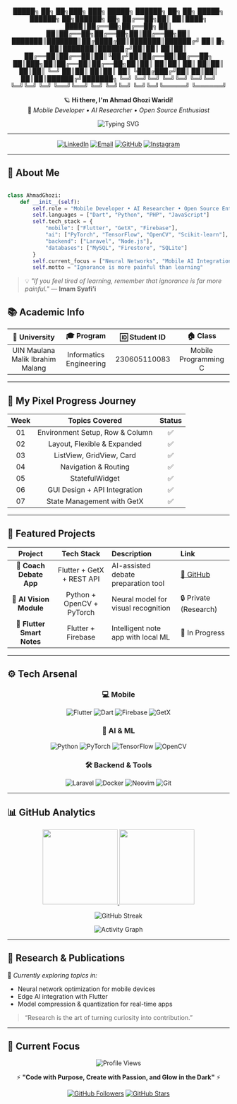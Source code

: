 


<!--
🟣 Synthwave Neon Pixel README
Author: Ahmad Ghozi Waridi
Theme: Retro-futuristic developer terminal with AI & Flutter focus
-->

<div align="center">



█████╗ ██╗  ██╗███╗   ███╗ █████╗ ██████╗      ██╗    ██╗ █████╗ ██████╗ ██╗██████╗ ██╗
██╔══██╗██║  ██║████╗ ████║██╔══██╗██╔══██╗     ██║    ██║██╔══██╗██╔══██╗██║██╔══██╗██║
███████║███████║██╔████╔██║███████║██████╔╝     ██║ █╗ ██║███████║██████╔╝██║██║  ██║██║
██╔══██║██╔══██║██║╚██╔╝██║██╔══██║██╔══██╗     ██║███╗██║██╔══██║██╔══██╗██║██║  ██║██║
██║  ██║██║  ██║██║ ╚═╝ ██║██║  ██║██║  ██║     ╚███╔███╔╝██║  ██║██║  ██║██║██████╔╝███████╗
╚═╝  ╚═╝╚═╝  ╚═╝╚═╝     ╚═╝╚═╝  ╚═╝╚═╝  ╚═╝      ╚══╝╚══╝ ╚═╝  ╚═╝╚═╝  ╚═╝╚═╝╚═════╝ ╚══════╝



🪐 **Hi there, I'm Ahmad Ghozi Waridi!**  
🚀 *Mobile Developer • AI Researcher • Open Source Enthusiast*

![Typing SVG](https://readme-typing-svg.herokuapp.com?font=Press+Start+2P&size=15&duration=4000&color=FF7DF2&center=true&vCenter=true&lines=Building+Intelligent+Mobile+Experiences;Exploring+Neural+Architectures;Open+Source+Innovation;Synthwave+Dev+Mode+⚡)

---

[![LinkedIn](https://img.shields.io/badge/LinkedIn-FF7DF2?style=for-the-badge&logo=linkedin&logoColor=1A1A40)](https://www.linkedin.com/in/ahmad-ghozi-waridi-a28a48284)
[![Email](https://img.shields.io/badge/Gmail-7DF9FF?style=for-the-badge&logo=gmail&logoColor=1A1A40)](mailto:ghoziwaridi@gmail.com)
[![GitHub](https://img.shields.io/badge/GitHub-FFD700?style=for-the-badge&logo=github&logoColor=1A1A40)](https://github.com/Ghozi-Waridi)
[![Instagram](https://img.shields.io/badge/Instagram-FF007F?style=for-the-badge&logo=instagram&logoColor=1A1A40)](https://www.instagram.com/a.ghozi_waridi/)

</div>

---

## 💾 About Me

```python

class AhmadGhozi:
    def __init__(self):
        self.role = "Mobile Developer • AI Researcher • Open Source Enthusiast"
        self.languages = ["Dart", "Python", "PHP", "JavaScript"]
        self.tech_stack = {
            "mobile": ["Flutter", "GetX", "Firebase"],
            "ai": ["PyTorch", "TensorFlow", "OpenCV", "Scikit-learn"],
            "backend": ["Laravel", "Node.js"],
            "databases": ["MySQL", "Firestore", "SQLite"]
        }
        self.current_focus = ["Neural Networks", "Mobile AI Integration", "Open Source Projects"]
        self.motto = "Ignorance is more painful than learning"

````

> 💡 *"If you feel tired of learning, remember that ignorance is far more painful."* — **Imam Syafi’i**



## 📚 Academic Info

|           🏫 University          |        🎓 Program       | 🆔 Student ID |       🏠 Class       |
| :------------------------------: | :---------------------: | :-----------: | :------------------: |
| UIN Maulana Malik Ibrahim Malang | Informatics Engineering |  230605110083 | Mobile Programming C |

---

## 🧠 My Pixel Progress Journey

| Week |          Topics Covered         | Status |
| :--: | :-----------------------------: | :----: |
|  01  | Environment Setup, Row & Column |    ✅   |
|  02  |   Layout, Flexible & Expanded   |    ✅   |
|  03  |     ListView, GridView, Card    |    ✅   |
|  04  |       Navigation & Routing      |    ✅   |
|  05  |          StatefulWidget         |    ✅   |
|  06  |   GUI Design + API Integration  |    ✅   |
|  07  |    State Management with GetX   |    ✅   |

---

## 🧩 Featured Projects

<div align="center">

|           Project          |         Tech Stack        | Description                         | Link                                                      |
| :------------------------: | :-----------------------: | :---------------------------------- | :-------------------------------------------------------- |
|   🎴 **Coach Debate App**  | Flutter + GetX + REST API | AI-assisted debate preparation tool | [🔗 GitHub](https://github.com/Ghozi-Waridi/COACH_Debate) |
|   🎴 **AI Vision Module**  | Python + OpenCV + PyTorch | Neural model for visual recognition | 🔒 Private (Research)                                     |
| 🎴 **Flutter Smart Notes** |     Flutter + Firebase    | Intelligent note app with local ML  | 🚧 In Progress                                            |

</div>

---

## ⚙️ Tech Arsenal

<div align="center">

### 💻 Mobile

![Flutter](https://img.shields.io/badge/Flutter-7DF9FF?style=for-the-badge\&logo=flutter\&logoColor=1A1A40)
![Dart](https://img.shields.io/badge/Dart-FF7DF2?style=for-the-badge\&logo=dart\&logoColor=1A1A40)
![Firebase](https://img.shields.io/badge/Firebase-FFD700?style=for-the-badge\&logo=firebase\&logoColor=1A1A40)
![GetX](https://img.shields.io/badge/GetX-FF007F?style=for-the-badge\&logoColor=1A1A40)

### 🤖 AI & ML

![Python](https://img.shields.io/badge/Python-7DF9FF?style=for-the-badge\&logo=python\&logoColor=1A1A40)
![PyTorch](https://img.shields.io/badge/PyTorch-FF7DF2?style=for-the-badge\&logo=pytorch\&logoColor=1A1A40)
![TensorFlow](https://img.shields.io/badge/TensorFlow-FFD700?style=for-the-badge\&logo=tensorflow\&logoColor=1A1A40)
![OpenCV](https://img.shields.io/badge/OpenCV-FF007F?style=for-the-badge\&logo=opencv\&logoColor=1A1A40)

### 🛠 Backend & Tools

![Laravel](https://img.shields.io/badge/Laravel-FF007F?style=for-the-badge\&logo=laravel\&logoColor=1A1A40)
![Docker](https://img.shields.io/badge/Docker-7DF9FF?style=for-the-badge\&logo=docker\&logoColor=1A1A40)
![Neovim](https://img.shields.io/badge/Neovim-FF7DF2?style=for-the-badge\&logo=neovim\&logoColor=1A1A40)
![Git](https://img.shields.io/badge/Git-FFD700?style=for-the-badge\&logo=git\&logoColor=1A1A40)

</div>

---

## 📊 GitHub Analytics

<div align="center">

<a href="https://github.com/Ghozi-Waridi">
  <img height="170em" src="https://github-readme-stats.vercel.app/api?username=Ghozi-Waridi&show_icons=true&theme=radical&title_color=FF7DF2&icon_color=FFD700&bg_color=1A1A40&text_color=7DF9FF&hide_border=true"/>
  <img height="170em" src="https://github-readme-stats.vercel.app/api/top-langs/?username=Ghozi-Waridi&layout=compact&theme=radical&title_color=FF7DF2&bg_color=1A1A40&text_color=7DF9FF&hide_border=true"/>
</a>

![GitHub Streak](https://streak-stats.demolab.com?user=Ghozi-Waridi\&theme=radical\&hide_border=true\&background=1A1A40\&ring=FFD700\&fire=FF7DF2\&currStreakLabel=7DF9FF)

![Activity Graph](https://github-readme-activity-graph.vercel.app/graph?username=Ghozi-Waridi\&bg_color=1A1A40\&color=7DF9FF\&line=FF7DF2\&point=FFD700\&area=true\&hide_border=true)

</div>

---

## 🧬 Research & Publications

📘 *Currently exploring topics in:*

* Neural network optimization for mobile devices
* Edge AI integration with Flutter
* Model compression & quantization for real-time apps

> “Research is the art of turning curiosity into contribution.”

---

## 🪩 Current Focus



<div align="center">

![Profile Views](https://komarev.com/ghpvc/?username=Ghozi-Waridi\&style=for-the-badge\&color=FF7DF2\&label=PROFILE+VIEWS)

⚡ **"Code with Purpose, Create with Passion, and Glow in the Dark"** ⚡

[![GitHub Followers](https://img.shields.io/github/followers/Ghozi-Waridi?style=social)](https://github.com/Ghozi-Waridi)
[![GitHub Stars](https://img.shields.io/github/stars/Ghozi-Waridi?style=social)](https://github.com/Ghozi-Waridi)

</div>



